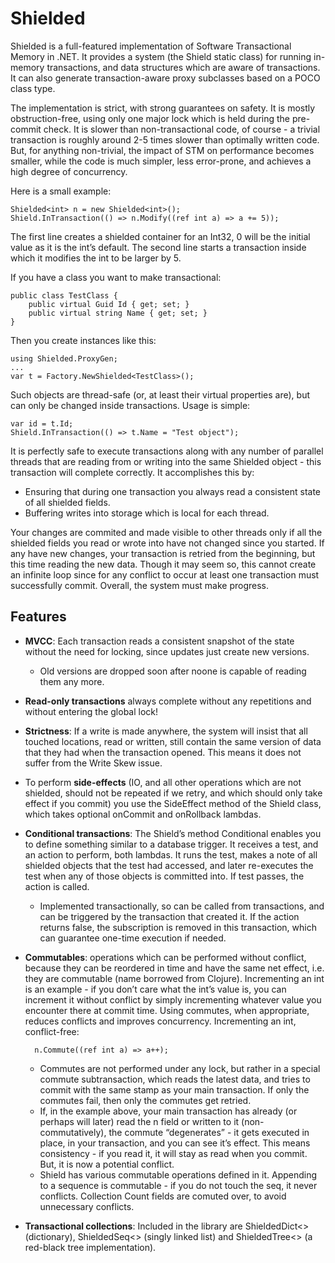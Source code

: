 Shielded
========

Shielded is a full-featured implementation of Software Transactional Memory
in .NET. It provides a system (the Shield static class) for running in-memory
transactions, and data structures which are aware of transactions. It can also
generate transaction-aware proxy subclasses based on a POCO class type.

The implementation is strict, with strong guarantees on safety. It is mostly
obstruction-free, using only one major lock which is held during
the pre-commit check. It is slower than non-transactional code, of
course - a trivial transaction is roughly around 2-5 times slower than
optimally written code. But, for anything non-trivial, the impact of STM
on performance becomes smaller, while the code is much simpler,
less error-prone, and achieves a high degree of concurrency.

Here is a small example:

    Shielded<int> n = new Shielded<int>();
    Shield.InTransaction(() => n.Modify((ref int a) => a += 5));

The first line creates a shielded container for an Int32, 0 will be the
initial value as it is the int’s default. The second line starts a
transaction inside which it modifies the int to be larger by 5.

If you have a class you want to make transactional:

    public class TestClass {
        public virtual Guid Id { get; set; }
        public virtual string Name { get; set; }
    }

Then you create instances like this:

    using Shielded.ProxyGen;
    ...
    var t = Factory.NewShielded<TestClass>();

Such objects are thread-safe (or, at least their virtual properties are), but can
only be changed inside transactions. Usage is simple:

    var id = t.Id;
    Shield.InTransaction(() => t.Name = "Test object");

It is perfectly safe to execute transactions along with any number of parallel
threads that are reading from or writing into the same Shielded object - this
transaction will complete correctly. It accomplishes this by:
* Ensuring that during one transaction you always read a consistent state of
all shielded fields.
* Buffering writes into storage which is local for each thread.

Your changes are commited and made visible to other threads only if all
the shielded fields you read or wrote into have not changed since you
started. If any have new changes, your transaction is retried from the
beginning, but this time reading the new data. Though it may seem so,
this cannot create an infinite loop since for any conflict to occur at
least one transaction must successfully commit. Overall, the system must
make progress.

Features
--------

* **MVCC**: Each transaction reads a consistent snapshot of the state without
the need for locking, since updates just create new versions.
    * Old versions are dropped soon after noone is capable of reading them
    any more.
* **Read-only transactions** always complete without any repetitions and
without entering the global lock!
* **Strictness**: If a write is made anywhere, the system will insist that
all touched locations, read or written, still contain the same version
of data that they had when the transaction opened. This means it does not
suffer from the Write Skew issue.
* To perform **side-effects** (IO, and all other operations which are not
shielded, should not be repeated if we retry, and which should only take
effect if you commit) you use the SideEffect method of the Shield class,
which takes optional onCommit and onRollback lambdas.
* **Conditional transactions**: The Shield’s method Conditional enables you
to define something similar to a database trigger. It receives a test, and
an action to perform, both lambdas. It runs the test, makes a note of
all shielded objects that the test had accessed, and later re-executes
the test when any of those objects is committed into. If test passes, the
action is called.
    * Implemented transactionally, so can be called from transactions, and
    can be triggered by the transaction that created it. If the action
    returns false, the subscription is removed in this transaction, which
    can guarantee one-time execution if needed.
* **Commutables**: operations which can be performed without conflict, because
they can be reordered in time and have the same net effect, i.e. they are
commutable (name borrowed from Clojure). Incrementing an int is an
example - if you don’t care what the int’s value is, you can increment it
without conflict by simply incrementing whatever value you encounter there
at commit time. Using commutes, when appropriate, reduces conflicts and
improves concurrency. Incrementing an int, conflict-free:

        n.Commute((ref int a) => a++);

    * Commutes are not performed under any lock, but rather in a special
    commute subtransaction, which reads the latest data, and tries to
    commit with the same stamp as your main transaction. If only the commutes
    fail, then only the commutes get retried.
    * If, in the example above, your main transaction has already (or perhaps
    will later) read the n field or written to it (non-commutatively), the
    commute “degenerates” - it gets executed in place, in your transaction,
    and you can see it’s effect. This means consistency - if you read it, it
    will stay as read when you commit. But, it is now a potential conflict.
    * Shield has various commutable operations defined in it. Appending to a
    sequence is commutable - if you do not touch the seq, it never conflicts.
    Collection Count fields are comuted over, to avoid unnecessary conflicts.
* **Transactional collections**: Included in the library are ShieldedDict<>
(dictionary), ShieldedSeq<> (singly linked list) and ShieldedTree<> (a
red-black tree implementation).
